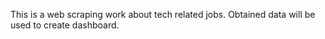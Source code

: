 This is a web scraping work about tech related jobs. Obtained data will be used to create dashboard.
